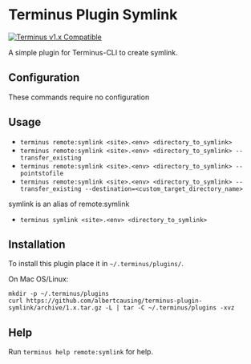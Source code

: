 # Terminus Plugin Symlink

[![Terminus v1.x Compatible](https://img.shields.io/badge/terminus-v1.x-green.svg)](https://github.com/pantheon-systems/terminus-plugin-example/tree/1.x)

A simple plugin for Terminus-CLI to create symlink.

## Configuration

These commands require no configuration

## Usage
* `terminus remote:symlink <site>.<env> <directory_to_symlink>`
* `terminus remote:symlink <site>.<env> <directory_to_symlink> --transfer_existing `
* `terminus remote:symlink <site>.<env> <directory_to_symlink> --pointstofile`
* `terminus remote:symlink <site>.<env> <directory_to_symlink> --transfer_existing --destination=<custom_target_directory_name>`

symlink is an alias of remote:symlink
* `terminus symlink <site>.<env> <directory_to_symlink>`

## Installation
To install this plugin place it in `~/.terminus/plugins/`.

On Mac OS/Linux:
```
mkdir -p ~/.terminus/plugins
curl https://github.com/albertcausing/terminus-plugin-symlink/archive/1.x.tar.gz -L | tar -C ~/.terminus/plugins -xvz
```

## Help
Run `terminus help remote:symlink` for help.

